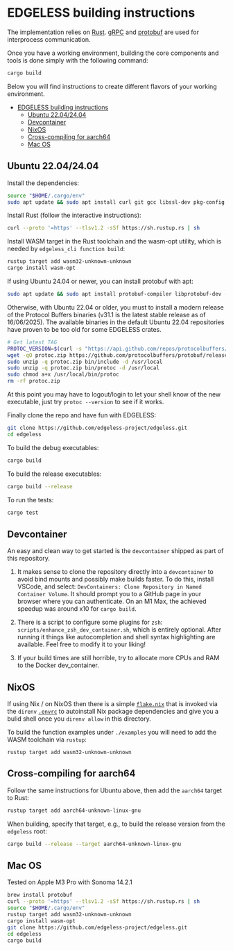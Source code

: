 # EDGELESS building instructions

The implementation relies on [Rust](https://www.rust-lang.org/).
[gRPC](https://grpc.io/) and [protobuf](https://protobuf.dev/) are used for
interprocess communication.

Once you have a working environment, building the core components and tools is done simply with the following command:

```bash
cargo build
```

Below you will find instructions to create different flavors of your working environment.

- [EDGELESS building instructions](#edgeless-building-instructions)
  - [Ubuntu 22.04/24.04](#ubuntu-22042404)
  - [Devcontainer](#devcontainer)
  - [NixOS](#nixos)
  - [Cross-compiling for aarch64](#cross-compiling-for-aarch64)
  - [Mac OS](#mac-os)

## Ubuntu 22.04/24.04

Install the dependencies:

```bash
source "$HOME/.cargo/env"
sudo apt update && sudo apt install curl git gcc libssl-dev pkg-config unzip make g++ libtss2-dev -y
```

Install Rust (follow the interactive instructions):

```bash
curl --proto '=https' --tlsv1.2 -sSf https://sh.rustup.rs | sh
```

Install WASM target in the Rust toolchain and the wasm-opt utility, which is
needed by `edgeless_cli function build`:

```bash
rustup target add wasm32-unknown-unknown
cargo install wasm-opt
```

If using Ubuntu 24.04 or newer, you can install protobuf with apt:

```bash
sudo apt update && sudo apt install protobuf-compiler libprotobuf-dev -y
```

Otherwise, with Ubuntu 22.04 or older, you must to install a modern release of the Protocol Buffers binaries
(v31.1 is the latest stable release as of 16/06/2025).
The available binaries in the default Ubuntu 22.04 repositories have proven to be too old for some EDGELESS crates.

```bash
# Get latest TAG
PROTOC_VERSION=$(curl -s "https://api.github.com/repos/protocolbuffers/protobuf/releases/latest" | grep -Po '"tag_name": "v\K[0-9.]+')
wget -qO protoc.zip https://github.com/protocolbuffers/protobuf/releases/latest/download/protoc-${PROTOC_VERSION}-linux-x86_64.zip
sudo unzip -q protoc.zip bin/include -d /usr/local
sudo unzip -q protoc.zip bin/protoc -d /usr/local
sudo chmod a+x /usr/local/bin/protoc
rm -rf protoc.zip
```

At this point you may have to logout/login to let your shell know of the new
executable, just try `protoc --version` to see if it works.

Finally clone the repo and have fun with EDGELESS:

```bash
git clone https://github.com/edgeless-project/edgeless.git
cd edgeless
```

To build the debug executables:

```bash
cargo build
```

To build the release executables:

```bash
cargo build --release
```

To run the tests:

```bash
cargo test
```

## Devcontainer

An easy and clean way to get started is the `devcontainer` shipped as part of this
repository. 

1. It makes sense to clone the repository directly into a `devcontainer` to avoid
bind mounts and possibly make builds faster. To do this, install VSCode, and
select: `DevContainers: Clone Repository in Named Container Volume`. It should
prompt you to a GitHub page in your browser where you can authenticate. On an
M1 Max, the achieved speedup was around x10 for `cargo build`.

2. There is a script to configure some plugins for `zsh`:
`scripts/enhance_zsh_dev_container.sh`, which is entirely optional. After
running it things like autocompletion and shell syntax highlighting are
available. Feel free to modify it to your liking!

3. If your build times are still horrible, try to allocate more CPUs and RAM to
   the Docker dev_container.


## NixOS

If using Nix / on NixOS then there is a simple [`flake.nix`](./flake.nix) that is invoked via the `direnv` [`.envrc`](./.envrc) to autoinstall Nix package dependencies and give you a bulid shell once you `direnv allow` in this directory.

To build the function examples under `./examples` you will need to add the WASM toolchain via `rustup`:

```shell
rustup target add wasm32-unknown-unknown
```

## Cross-compiling for aarch64

Follow the same instructions for Ubuntu above, then add the `aarch64` target
to Rust:

```bash
rustup target add aarch64-unknown-linux-gnu
```

When building, specify that target, e.g., to build the release version
from the `edgeless` root:

```bash
cargo build --release --target aarch64-unknown-linux-gnu
```

## Mac OS

Tested on Apple M3 Pro with Sonoma 14.2.1

```bash
brew install protobuf
curl --proto '=https' --tlsv1.2 -sSf https://sh.rustup.rs | sh
source "$HOME/.cargo/env"
rustup target add wasm32-unknown-unknown
cargo install wasm-opt
git clone https://github.com/edgeless-project/edgeless.git
cd edgeless
cargo build
```
